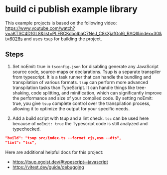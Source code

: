 # build ci publish example library

This example projects is based on the following video: https://www.youtube.com/watch?v=aKTSC4D1GL8&list=PLEBCKcboIbaC7NeJ_C8kXjafGoI6_RAQI&index=30&t=6028s and uses `tsup` for building the project.


## Steps
1. Set noEmit: true in `tsconfig.json` for disabling generate any JavaScript source code, source-maps or declarations. Tsup is a separate transpiler from typescript. It is a task runner that can handle the bundling and transpilation of various formats. `tsup` can perform more advanced transpilation tasks than TypeScript. It can handle things like tree-shaking, code splitting, and minification, which can significantly improve the performance and size of your compiled code. By setting noEmit: true, you give `tsup` complete control over the transpilation process, allowing it to optimize the output for your specific needs.

2. Add a build script with tsup and a lint check. `tsc` can be used here because of `noEmit: true` the Typescript code is still analyzed and typechecked.
```json
"build": "tsup src/index.ts --format cjs,esm --dts",
"lint": "tsc",
```




Here are additional helpful docs for this project:
- https://tsup.egoist.dev/#typescript--javascript
- https://vitest.dev/guide/debugging